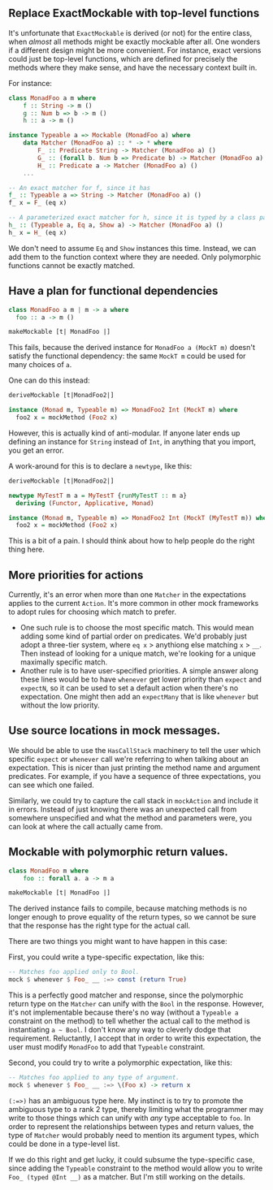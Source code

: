## Replace ExactMockable with top-level functions

It's unfortunate that `ExactMockable` is derived (or not) for the entire class,
when *almost* all methods might be exactly mockable after all.  One wonders if
a different design might be more convenient.  For instance, exact versions could
just be top-level functions, which are defined for precisely the methods where
they make sense, and have the necessary context built in.

For instance:

``` haskell
class MonadFoo a m where
    f :: String -> m ()
    g :: Num b => b -> m ()
    h :: a -> m ()

instance Typeable a => Mockable (MonadFoo a) where
    data Matcher (MonadFoo a) :: * -> * where
        F_ :: Predicate String -> Matcher (MonadFoo a) ()
        G_ :: (forall b. Num b => Predicate b) -> Matcher (MonadFoo a) ()
        H_ :: Predicate a -> Matcher (MonadFoo a) ()
    ...

-- An exact matcher for f, since it has 
f_ :: Typeable a => String -> Matcher (MonadFoo a) ()
f_ x = F_ (eq x)

-- A parameterized exact matcher for h, since it is typed by a class param.
h_ :: (Typeable a, Eq a, Show a) -> Matcher (MonadFoo a) ()
h_ x = H_ (eq x)
```

We don't need to assume `Eq` and `Show` instances this time.  Instead, we can
add them to the function context where they are needed.  Only polymorphic
functions cannot be exactly matched.

## Have a plan for functional dependencies

``` haskell
class MonadFoo a m | m -> a where
  foo :: a -> m ()

makeMockable [t| MonadFoo |]
```

This fails, because the derived instance for `MonadFoo a (MockT m)` doesn't
satisfy the functional dependency: the same `MockT m` could be used for many
choices of `a`.

One can do this instead:

``` haskell
deriveMockable [t|MonadFoo2|]

instance (Monad m, Typeable m) => MonadFoo2 Int (MockT m) where
  foo2 x = mockMethod (Foo2 x)
```

However, this is actually kind of anti-modular.  If anyone later ends up
defining an instance for `String` instead of `Int`, in anything that you import,
you get an error.

A work-around for this is to declare a `newtype`, like this:

``` haskell
deriveMockable [t|MonadFoo2|]

newtype MyTestT m a = MyTestT {runMyTestT :: m a}
  deriving (Functor, Applicative, Monad)

instance (Monad m, Typeable m) => MonadFoo2 Int (MockT (MyTestT m)) where
  foo2 x = mockMethod (Foo2 x)
```

This is a bit of a pain.  I should think about how to help people do the right
thing here.

## More priorities for actions

Currently, it's an error when more than one `Matcher` in the expectations
applies to the current `Action`.  It's more common in other mock frameworks to
adopt rules for choosing which match to prefer.

* One such rule is to choose the most specific match.  This would mean adding
  some kind of partial order on predicates.  We'd probably just adopt a
  three-tier system, where `eq x` > anythiong else matching `x` >
  `__`.  Then instead of looking for a unique match, we're looking for a
  unique maximally specific match.
* Another rule is to have user-specified priorities.  A simple answer along
  these lines would be to have `whenever` get lower priority than `expect` and
  `expectN`, so it can be used to set a default action when there's no
  expectation.  One might then add an `expectMany` that is like `whenever` but
  without the low priority.

## Use source locations in mock messages.

We should be able to use the `HasCallStack` machinery to tell the user which
specific `expect` or `whenever` call we're referring to when talking about an
expectation.  This is nicer than just printing the method name and argument
predicates.  For example, if you have a sequence of three expectations, you can
see which one failed.

Similarly, we could try to capture the call stack in `mockAction` and include
it in errors.  Instead of just knowing there was an unexpected call from
somewhere unspecified and what the method and parameters were, you can look at
where the call actually came from.

## Mockable with polymorphic return values.

``` haskell
class MonadFoo m where
    foo :: forall a. a -> m a

makeMockable [t| MonadFoo |]
```

The derived instance fails to compile, because matching methods is no longer
enough to prove equality of the return types, so we cannot be sure that the
response has the right type for the actual call.

There are two things you might want to have happen in this case:

First, you could write a type-specific expectation, like this:

``` haskell
-- Matches foo applied only to Bool.
mock $ whenever $ Foo_ __ :=> const (return True)
```

This is a perfectly good matcher and response, since the polymorphic return
type on the `Matcher` can unify with the `Bool` in the response.  However, it's
not implementable because there's no way (without a `Typeable a` constraint on
the method) to tell whether the actual call to the method is instantiating
`a ~ Bool`.  I don't know any way to cleverly dodge that requirement.
Reluctantly, I accept that in order to write this expectation, the user must
modify `MonadFoo` to add that `Typeable` constraint.

Second, you could try to write a polymorphic expectation, like this:

``` haskell
-- Matches foo applied to any type of argument.
mock $ whenever $ Foo_ __ :=> \(Foo x) -> return x
```

`(:=>)` has an ambiguous type here.  My instinct is to try to promote the
ambiguous type to a rank 2 type, thereby limiting what the programmer may write
to those things which can unify with *any* type acceptable to `foo`.  In order
to represent the relationships between types and return values, the type of
`Matcher` would probably need to mention its argument types, which could be
done in a type-level list.

If we do this right and get lucky, it could subsume the type-specific case,
since adding the `Typeable` constraint to the method would allow you to write
`Foo_ (typed @Int __)` as a matcher.  But I'm still working on the details.
